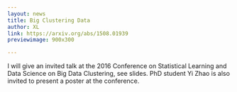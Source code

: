 ```yaml
---
layout: news
title: Big Clustering Data
author: XL
link: https://arxiv.org/abs/1508.01939
previewimage: 900x300

---
```


I will give an invited talk at the 2016 Conference on Statistical Learning and Data Science on Big Data Clustering, see slides. PhD student Yi Zhao is also invited to present a poster at the conference.
